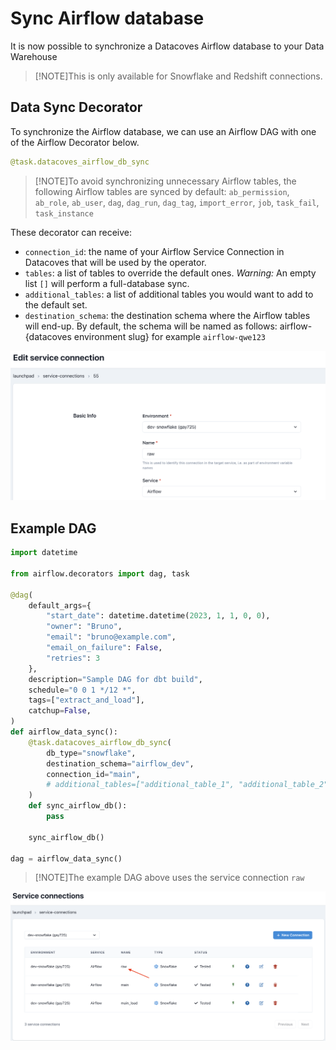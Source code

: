 # Sync Airflow database

It is now possible to synchronize a Datacoves Airflow database to your Data Warehouse

> [!NOTE]This is only available for Snowflake and Redshift connections.

## Data Sync Decorator

To synchronize the Airflow database, we can use an Airflow DAG with one of the Airflow Decorator below.

```python
@task.datacoves_airflow_db_sync
``` 

> [!NOTE]To avoid synchronizing unnecessary Airflow tables, the following Airflow tables are synced by default: `ab_permission`, `ab_role`, `ab_user`, `dag`, `dag_run`, `dag_tag`, `import_error`, `job`, `task_fail`, `task_instance`

These decorator can receive:

- `connection_id`: the name of your Airflow Service Connection in Datacoves that will be used by the operator. 
- `tables`: a list of tables to override the default ones. _Warning:_ An empty list `[]` will perform a full-database sync.
- `additional_tables`: a list of additional tables you would want to add to the default set.
- `destination_schema`: the destination schema where the Airflow tables will end-up. By default, the schema will be named as follows: airflow-{datacoves environment slug} for example `airflow-qwe123`
  
![airflow_load](assets/service_connection_airflow_raw.png)
## Example DAG

```python
import datetime

from airflow.decorators import dag, task

@dag(
    default_args={
        "start_date": datetime.datetime(2023, 1, 1, 0, 0),
        "owner": "Bruno",
        "email": "bruno@example.com",
        "email_on_failure": False,
        "retries": 3
    },
    description="Sample DAG for dbt build",
    schedule="0 0 1 */12 *",
    tags=["extract_and_load"],
    catchup=False,
)
def airflow_data_sync():
    @task.datacoves_airflow_db_sync(
        db_type="snowflake",
        destination_schema="airflow_dev",
        connection_id="main",
        # additional_tables=["additional_table_1", "additional_table_2"],
    )
    def sync_airflow_db():
        pass

    sync_airflow_db()

dag = airflow_data_sync()
```

> [!NOTE]The example DAG above uses the service connection `raw`

![Service Connection Raw](assets/service_connection_raw.png)